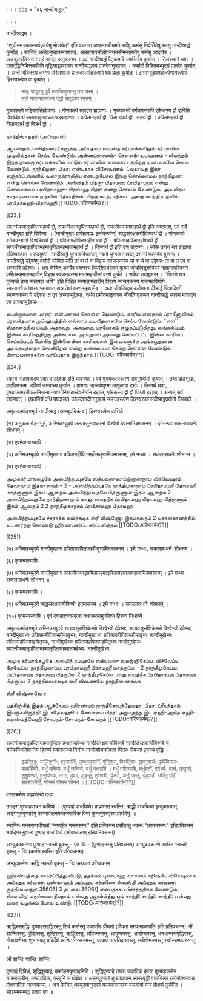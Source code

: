 +++
title = "०६ नान्दीश्राद्धम्"

+++

नान्दीश्राद्धम् ।

“शुचीन्मन्त्रवतस्सर्वकृत्येषु भोजयेत्” इति वचनात् आपस्तम्बीयमते सर्वेषु कर्मसु निर्वर्तितेषु सत्सु नान्दीश्राद्धं कुर्यात् । क्वचित् अन्तेऽनुष्ठानस्यापवादः, अन्नप्राशनचौलोपनयनसीमन्ताख्येषु कर्मसु आदावेव । अङ्कुरप्रतिसरानन्तरं नान्द्या अनुष्ठानम् । इदं नान्दीश्राद्धं पैतृकमपि उपवीत्येव कुर्यात् । तिलस्थाने यवाः । प्रातर्वृद्धिनिमित्तकमिति वृद्धिश्राद्धस्यास्य नान्दीश्राद्धस्य प्रातरेवानुष्ठानम् । कर्मादौ विहितमभ्युदयं प्रातरेव कुर्यात् । अन्ते विहितस्य कर्मणः परिसमाप्तेः प्रातःकालातिक्रमणे श्वः प्रातः कुर्यात् । इममभ्युदयमन्नरूपेणामरूपेण हिरण्यरूपेण वा कुर्यात् ।

> मातुः श्राद्धन्तु पूर्वं स्यात्पितॄणान्तु ततः परम् ।  
ततो मातामहानाञ्च वृद्धौ श्राद्धत्रयं स्मृतम् ॥  

मुख्यकल्पे षड्विं॒शतिर्ब्राह्मणाः । गौणकल्पे तावद्दश ब्राह्मणाः । मुख्यकल्पे वर्गत्रयस्यापि एकैकस्य द्वौ द्वाविति विश्वेदेवार्थं सत्यवसुसंज्ञकाः षड्ब्राह्मणाः । प्रपितामहार्थं द्वौ, पितामह्यर्थं द्वौ, मात्रर्थं द्वौ । प्रपितामहार्थं द्वौ, पितामहार्थं द्वौ पित्रर्थं द्वौ ।

நாந்தீச்ராத்தம் (அப்யுதயம்)

ஆபஸ்தம்ப ஸூத்ரகாரர்களுக்கு அப்யுதயம் ஸமஸ்த கர்மாக்களிலும் கர்மாவின் முடிவில்தான் செய்ய வேண்டும். அன்னப்ராசனம்- சௌளம்-உபநயனம் - ஸீமந்தம் இந்த நான்கு கர்மாக்களில் மட்டும் கர்மாவின் ஸங்கல்ப்பத்திற்கு முன்பாகவே செய்ய வேண்டும். நாந்தீமுகா: பிதர: என்பதாக விசேஷணம். (அதாவது இதர ஸந்தர்ப்பங்களில் வஸுருத்ராதித்ய என்பதுபோல இங்கு சொல்லாமல் நாந்தீமுகா: என்று சொல்ல வேண்டும். அவ்விதம் பித்ரு- பிதாமஹ ப்ரபிதாமஹ என்று சொல்லாமல் ப்ரபிதாமஹு- பிதாமஹ பிதர: என்று சொல்ல வேண்டும். அவ்விதம் சாதாரணமாக முதலில் பித்ராதிகள். பிறகு மாத்ராதிகள். அதை மாற்றி முதலில் ப்ரபிதாமஹி-பிதாமஹி [[TODO::परिष्कार्यम्??]]

[[23]]

सपत्नीकमातृप्रपितामहार्थं द्वौ, सपत्नीकमातृपितामहार्थं द्वौ, सपत्नीकमातामहार्थं द्वौ इति अष्टादश, एते सर्वे नान्दीमुखा इति विशेष्याः । (नान्दीमुखाः प्रपितामह्यः इत्येवंरूपेण) श्राद्धसंरक्षकश्रीविष्ण्वर्थं द्वौ । गोणकल्पे वर्गत्रयस्यापि विश्वेदेवार्थं द्वौ । प्रपितामहीपितामहीमात्रर्थं द्वौ । प्रपितामहपितामहपित्रर्थं द्वौ । सपत्नीकमातृप्रपितामहमातृपितामहमातामहार्थं द्वौ । विष्ण्वर्थं द्वौ इति दश ब्राह्मणाः । लोके तावत् नव ब्राह्मणाः इतिव्यवहारः । तदयुक्तं, नान्दीश्राद्धे युग्मत्वविधानात् नवत्वे युग्मत्वाभावात् दशानां वरणमेव युक्तम् । नान्दीश्राद्धे उद्देश्येषु वर्गादौ जीविते सति तां वा तं वा विहाय स्वजनकस्य या वा ये वा उद्देश्याः ता वा त एव वा अस्यापि उद्देश्याः । अत्र केचित् अस्यैव वचनस्य विपरीतार्थग्रहणं कृत्वा जीवत्पितृकविषये मातामहादिवरणे प्रमीतस्वमातामहादीन् विहाय स्वजनकस्य मातामहादीनां वरणं कुर्वते । सर्वथा तदयुक्तम् । ‘‘पितरो यत्र पूज्यन्ते तथा मातामहा अपि" इति विहित स्वमातामहादीन् विहाय स्वजनकस्य मातामहवियोगे स्वस्याशौचलेशस्याप्यभावात् अत्र तेषां वरणमयुक्तमेव । अतः जीवत्पितृककर्तव्यनान्दीश्राद्धे पित्रादिवर्गे स्वजनकस्य ये उद्देश्याः त एव अस्याप्युद्देश्याः, तथैव प्रमीतमातृकस्य जीवत्पितृकस्य नान्दीश्राद्धे स्वस्य मात्रादय एव अस्याप्युद्देश्याः ।

பைத்ருகமான மாதர: என்பதாகக் கொள்ள வேண்டும். காரியமானதால் ப்ராசீனாவிதம் ப்ரஸக்தமாக அப்யுதயத்தில் எல்லாம் உபவீதமாகவே செய்ய வேண்டும். "எள்'' ஸ்தானத்தில் யவம் அதாவது. அக்ஷதை. ப்ரயோகம் எழுதப்படுகிறது. ஸங்கல்ப்பம். இன்ன காரியத்திற்கு அங்கமான அப்யுதயம் அல்லது செய்யப்பட்ட இன்ன காரியம் செய்யப்படப் போகிற இன்னென்ன காரியங்கள் இவைகளுக்கு அங்கபூதமான அப்யுதயத்தைச் செய்கிறேன் என்று ஸங்கல்ப்பம் செய்து கொள்ள வேண்டும். பிராம்மணர்களை வரிப்பதாக இருந்தால் [[TODO::परिष्कार्यम्??]]

[[24]]

स्वस्य मातामहादय एवास्य उद्देश्याः इति व्यवस्था । एवं मुख्यकल्पकरणे सर्वमुपवीती कुर्यात् । तथा प्राङ्मुखः, प्रदक्षिणक्रमः, दक्षिणं जान्वाच्य कुर्यात् । प्रागग्राः ऋजवोयुग्मा आमूलाग्रा दर्भाः । तिलार्थे यवाः, पृषदाज्यबदरीफलमिश्रान्प्रागपवर्गान्पिण्डान्देवतीर्थेन दद्यात्, एकैकस्य द्वौ द्वौ पिण्डौ दद्यात् । अन्यत् सर्वं पार्वणवत् । (घृतमिश्रं दधि पृषदाज्यं) कालदेशादीननुसृत्य सङ्ग्रहरूपेण हिरण्यरूपनान्दीश्राद्धप्रयोगो लिख्यते ।

अमुककर्माङ्गभूतं नान्दीश्राद्धं (आभ्युदयिकं वा) हिरण्यरूपेण करिष्ये ।

(१) अमुककर्माङ्गभूते, अस्मिन्नभ्युदये सत्यवसुसंज्ञकानां विश्वेषां देवानामिदमासनम् । इमेगन्धाः सकलाराधनैः शोभनम् ।

(२) एवमेवान्यस्यापि ।

(३) अस्मिन्नभ्युदये नान्दीमुखानां प्रपितामहीपितामहीमातॄणामिदमासनम्, इमे गन्धाः । सकलाराधनैः शोभनम् ।

(४) एवमेवान्यस्यापि ।

அமுககர்மாங்கபூதே அஸ்மிந்நப்யுதயே ஸத்யவஸுஸும்ஜ்ஞகாநாம் விச்வேஷாம் தேவாநாம் இதமாஸநம் – 2 - அஸ்மிந்நப்யுதயே நாந்தீமுகாநாம் ப்ரபிதாமஹீ பிதாமஹீ மாத்ரூணாம் இதம் ஆஸநம் அஸ்மிந்நப்யுதயே பித்ரூணாம்-இதம் ஆஸநம் 2 அஸ்மிந்நப்யுதயே நாந்தீமுகாநாம் மாது: ஸபத்நீக ப்ரபிதாமஹ பிதாமஹ பித்ரூணாம் இதம் ஆஸநம் 2 2 நாந்தீமுகாநாம் ப்ரபிதாமஹ பிதாமஹ

அஸ்மிந்நப்யுதயே ச்சராத்த ஸம்ரக்ஷக ஸ்ரீ விஷ்ணோ: இதமாஸநம் 2 யதாஸ்தானத்தில் உட்கார்ந்து கொண்டு ஹிரண்யகர்ப்ப கர்ப்பஸ்த்தம் [[TODO::परिष्कार्यम्??]]

[[25]]

(५) अस्मिन्नभ्युदये नान्दीमुखानां प्रपितामहपितामहपितॄणामिदमासनम् । इमे गन्धाः, सकलाराधनैः शोभनम् ।

(६) एवमन्यस्यापि

(७) अस्मिन्नभ्युदये नान्दीमुखानां सपत्नीकमातृप्रपितामहमातृपितामहमातामहानामिदमासनम् । इमे गन्धाः सकलाराधनैः शोभनम् ॥ 

(८) एवमन्यस्यापि ।

(९) अस्मिन्नभ्युदये श्राद्धसंरक्षकश्रीविष्णोः इदमासनम् । इमे गन्धाः । सकलाराधनैः शोभनम् । 

(१०) एवमन्यस्यापि । एवं दशब्राह्मणान्वृत्वा यथास्थानमुपविश्य हिरण्यं निधाय्ये 


<div class="js_include" url="/vedAH_yajuH/taittirIyam/sUtram/ApastambaH/gRhyam/paddhatiH/shrIvaiShNavaH/mantrAdi/hiraNya-garbha-garbhasthaM_sapradade/"  newLevelForH1="5" includeTitle="false"> </div>  


अमुककर्माङ्गभूते अस्मिन्नभ्युदये सत्यवसुसंज्ञिकेभ्यो विश्वेभ्यो देवेभ्यः, सत्यवसुसंज्ञिकेभ्यो विश्वेभ्यो देवेभ्यः, नान्दीमुखाभ्यः प्रपितामहीपितामहीमातृभ्यः, नान्दीमुखाभ्यः प्रपितामहीपितामहीमातृभ्यः नान्दीमुखेभ्यः प्रपितामहपितामहपितृभ्यः, नान्दीमुखेभ्यः प्रपितामहपितामहपितृभ्यः नान्दीमुखेभ्यः सपत्नीकमातृप्रपितामहमातृपितामहमातामहेभ्यः, नान्दीमुखेभ्यः

அமுக கர்மாங்கபூதே அஸ்மிந் நப்யுதயே ஸத்யவஸு ஸமஜ்ஞிகேப்ய: விச்வேப்ய: தேவேப்ய: நாந்தீமுகாப்ய: ப்ரபிதாமஹீ பிதாமஹீ மாத்ருப்ய: - 2 நாந்தீமுகேப்ய: ப்ரபிதாமஹ பிதாமஹ பித்ருப்ய: 2 நாந்தீமுகேப்ய: மாது:ஸபத்நீக ப்ரபிதாமஹ பிதாமஹ பித்ருப்ய: 2 நாந்தீஸம்ரக்ஷக ஸ்ரீ விஷ்ணவே நாந்தீஸம்ரக்ஷக

ஸ்ரீ விஷ்ணவே ச

யத்கிஞ்சித் இதம் ஆக்நேயம் ஹிரண்யம் நாந்தீசோபந்தேவதா: பிதர: ப்ரீயந்தாம் இயஞ்சவிருத்தி: இடாதேவஹூ + சோபாயை பிதர: அநுமதந்து இட ஏஹி-அதித ஏஹி-ஸரஸ்வத்யேஹி சோபநம்-சோபநம்-சோபநம் [[TODO::परिष्कार्यम्??]]

[[26]]

सपत्नीकमातृप्रपितामहमातृपितामहमातामहेभ्यः नान्दीसंरक्षकश्रीविष्णवे नान्दीसंरक्षकश्रीविष्णवे च यत्किञ्चिदिमाग्नेयं हिरण्यं यवोदकञ्च निनीय नान्दीशोभनदेवताः पितरः प्रीयन्तां इयञ्च वृद्धिः ।

> इडॉदेव॒हूः, मनुँर्यज्ञ॒नीः, बृह॒स्पतिःँ, उ॒क्था॒म॒दानिँ, शँ॒सि॒ष॒त्, विश्वेँदे॒वाः, सू॒क्त॒वाचॅः, पृथिँविमातः, मामॉहिँसीः, मधुँ मनिष्ये, मधुँ जनिष्ये, मधुँ वक्ष्यामि । मधुँ वदिष्यामि, मधुँमतीं, दे॒वेभ्यःँ, वाचं॑, उ॒द्या॒सं॒, शु॒श्रू॒षेण्यां॑, म॒नुष्ये॑भ्यः, तम्मा॑, दे॒वाः, अ॒व॒न्तु॒, शो॒भायै॑, पि॒तरॅः, अनुँमदन्तु, इड॒एहिँ, अदिँत॒ एहिँ, सरॅस्व॒त्येहिँ, शोभनं शोभनं शोभनं ॥ [[TODO::परिष्कार्यम्??]]

वरणक्रमेण ब्राह्मणेभ्यो दत्वा

तदङ्गं पुण्याहवाचनं करिष्ये ॥ (पुण्याहं वाचयिष्ये) ब्राह्मणान् स्वस्ति, ऋद्धी वाचयित्वा इत्युक्तत्वात् अङ्गभूतपुण्याहेषु वरुणावाहनमन्त्रजपादिकं विना कुम्भमुपस्पृश्य प्रार्थयेयुः ॥

स्वामिनः मनस्समाधीयतां “समाहित मनसस्स्मः" इति प्रतिवचनं प्रसीदन्तु भवन्तः “प्रसन्नास्स्मः" इतिप्रतिवचनं भवद्भिरनुज्ञातः पुण्याहं वाचयिष्ये (ओंवाच्यताम् इतिप्रतिवचनम्)

अभ्युदयकर्मणः पुण्याहं भवन्तो ब्रुवन्तु - एवं त्रिः - (पुण्याहमस्तु प्रतिवचनम्) अभ्युदयकर्मणे स्वस्ति भवन्तो ब्रुवन्तु - त्रिः (कर्मणे स्वस्ति इति प्रतिवचनम्)

अभ्युदकर्मणः ऋद्धिं भवन्तो ब्रुवन्तु - त्रिः ऋध्यतां प्रतिवचनम्

ஹிரண்யத்தை ஸமர்ப்பித்து விட்டு, ததங்கம் புண்யாஹ வாசனம் கரிஷ்யே விசேஷமாக அப்யுதய கர்மண: புண்யாஹம் அப்யுதய கர்மணே ஸ்வஸ்தி அப்யுதய கர்மண: ருத்திம்பவந்த: 35606] 3 தடவை 3606/] என்பதாகப் பிரார்த்திக்க வேண்டும். ஸ்வாமிந: மநஸ்ஸமாதீயதாம் என்பது ஆரம்பித்து ஓம் சாந்தி: சாந்தி: சாந்தி: என்பது வரை வழக்கம் போல் உண்டு. [[TODO::परिष्कार्यम्??]]

[[27]]

ऋद्धिस्समृद्धिः पुण्याहसमृद्धिरस्तु शिवं कर्मास्तु प्रजापतिः प्रीयतां (प्रीयतां भगवान्प्रजापतिः इति प्रतिवचनम्) ओं शान्तिरस्तु, पुष्टिरस्तु, तुष्टिरस्तु, ऋद्धिरस्तु, अविघ्नमस्तु, आयुष्यमस्तु, आरोग्यमस्तु, धनधान्यसमृद्धिरस्तु, गोब्राह्मणेभ्यः शुभं भवतु बहिर्देशे अरिष्टनिरसनमस्तु, यत्पापं तत्प्रतिहतमस्तु, सर्वशोभनमस्तु सर्वास्सम्पदस्सन्तु ।

ओं शान्तिः शान्तिः शान्तिः

पुण्याहं द्विविधं, शुद्धिपुण्याहं, कर्माङ्गपुण्याहमिति । शुद्धिपुण्याहे तावत् जपादिकं कृत्वा पुण्याहजलेन यजमानादीन्, मण्टपादिकं, वस्तूनि च प्रोक्षेत् । अङ्गपुण्याहे तु ब्राह्मणान् स्वस्त्यृद्धी वाचयित्वा इत्येवोक्तत्वात् प्रोक्षणादिकं नावश्यकम् । अत्र केचित् अभ्युदयानुष्ठाने यजमानकरस्य करयोर्वा मात्रं प्रोक्षणं कुर्वन्ति । सोऽयमसम्बद्ध प्रलाप एव ॥